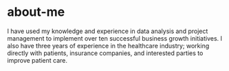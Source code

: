 # about-me
I have used my knowledge and experience in data analysis and project management to implement over ten successful business growth initiatives. 
I also have three years of experience in the healthcare industry; working directly with patients, insurance companies, and interested parties to improve patient care.
